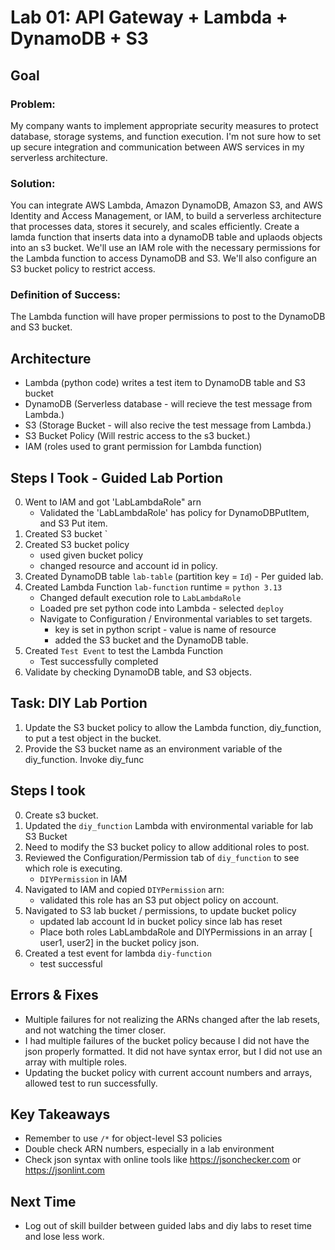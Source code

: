 # Lab 01: API Gateway + Lambda + DynamoDB + S3

## Goal
### Problem: 
My company wants to implement appropriate security measures to protect database, storage systems, and function execution. I'm not sure how to set up secure integration and communication between AWS services in my serverless architecture.

### Solution: 
You can integrate AWS Lambda, Amazon DynamoDB, Amazon S3, and AWS Identity and Access Management, or IAM, to build a serverless architecture that processes data, stores it securely, and scales efficiently. Create a lamda function that inserts data into a dynamoDB table and uplaods objects into an s3 bucket. We'll use an IAM role with the necessary permissions for the Lambda function to access DynamoDB and S3. We'll also configure an S3 bucket policy to restrict access.

### Definition of Success: 
The Lambda function will have proper permissions to post to the DynamoDB and S3 bucket. 


## Architecture
- Lambda (python code) writes a test item to DynamoDB  table and S3 bucket
- DynamoDB (Serverless database - will recieve the test message from Lambda.)
- S3 (Storage Bucket - will also recive the test message from Lambda.)
- S3 Bucket Policy (Will restric access to the s3 bucket.)
- IAM (roles used to grant permission for Lambda function) 
  
## Steps I Took - Guided Lab Portion
0. Went to IAM and got 'LabLambdaRole" arn 
	- Validated the 'LabLambdaRole' has policy for DynamoDBPutItem, and S3 Put item. 
1. Created S3 bucket `
2. Created S3 bucket policy 
	- used given bucket policy
	- changed resource and account id in policy. 
3. Created DynamoDB table `lab-table` (partition key = `Id`) - Per guided lab. 
4. Created Lambda Function `lab-function` runtime = `python 3.13`
	- Changed default execution role to `LabLambdaRole`
	- Loaded pre set python code into Lambda - selected `deploy`
	- Navigate to Configuration / Environmental variables to set targets. 
		- key is set in python script - value is name of resource
		- added the S3 bucket and the DynamoDB table. 
5. Created `Test Event` to test the Lambda Function
	- Test successfully completed
6. Validate by checking DynamoDB table, and S3 objects. 


## Task: DIY Lab Portion
1. Update the S3 bucket policy to allow the Lambda function, diy_function, to put a test object in the bucket.
2. Provide the S3 bucket name as an environment variable of the diy_function.
Invoke diy_func

## Steps I took
0. Create s3 bucket. 
1. Updated the `diy_function` Lambda with environmental variable for lab S3 Bucket 
2. Need to modify the S3 bucket policy to allow additional roles to post. 
3. Reviewed the Configuration/Permission tab of `diy_function` to see which role is executing. 
	- `DIYPermission` in IAM
4. Navigated to IAM and copied `DIYPermission` arn: 
	- validated this role has an S3 put object policy on account. 
5. Navigated to S3 lab bucket / permissions, to update bucket policy
	- updated lab account Id in bucket policy since lab has reset
	- Place both roles LabLambdaRole and DIYPermissions in an array [ user1, user2] in the bucket policy json. 
6. Created a test event for lambda `diy-function`
	- test successful


## Errors & Fixes
- Multiple failures for not realizing the ARNs changed after the lab resets, and not watching the timer closer. 
- I had multiple failures of the bucket policy because I did not have the json properly formatted. It did not have syntax error, but I did not use an array with multiple roles. 
- Updating the bucket policy with current account numbers and arrays, allowed test to run successfully. 

## Key Takeaways
- Remember to use `/*` for object-level S3 policies
- Double check ARN numbers, especially in a lab environment
- Check json syntax with online tools like https://jsonchecker.com or https://jsonlint.com

## Next Time
- Log out of skill builder between guided labs and diy labs to reset time and lose less work. 

